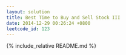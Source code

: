 ```yaml
---
layout: solution
title: Best Time to Buy and Sell Stock III
date: 2014-12-29 00:26:24 +0800
leetcode_id: 123
---
```

{% include_relative README.md %}
